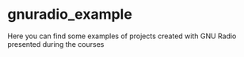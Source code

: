 # gnuradio_example
Here you can find some examples of projects created with GNU Radio presented during the courses

